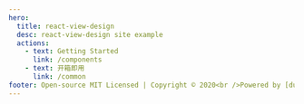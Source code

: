 ```yaml
---
hero:
  title: react-view-design
  desc: react-view-design site example
  actions:
    - text: Getting Started
      link: /components
    - text: 开箱即用
      link: /common  
footer: Open-source MIT Licensed | Copyright © 2020<br />Powered by [dumi](https://d.umijs.org)
---
```

